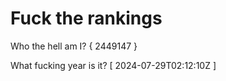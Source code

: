 # Fuck the rankings

Who the hell am I?
{ 2449147 }

What fucking year is it?
[ 2024-07-29T02:12:10Z ]
